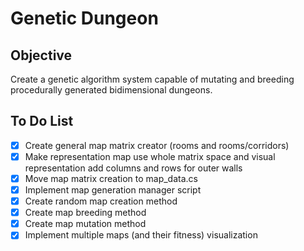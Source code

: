 # Genetic Dungeon

## Objective

Create a genetic algorithm system capable of mutating and breeding procedurally generated bidimensional dungeons.

## To Do List

- [x] Create general map matrix creator (rooms and rooms/corridors)
- [x] Make representation map use whole matrix space and visual representation add columns and rows for outer walls
- [x] Move map matrix creation to map_data.cs
- [x] Implement map generation manager script
- [x] Create random map creation method
- [x] Create map breeding method
- [x] Create map mutation method
- [x] Implement multiple maps (and their fitness) visualization
